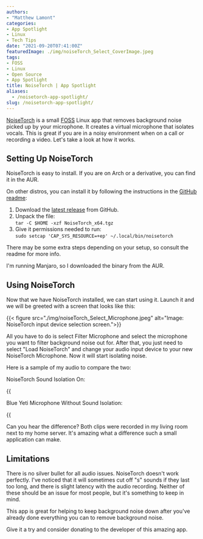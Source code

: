 ```yaml
---
authors: 
- "Matthew Lamont"
categories:
- App Spotlight
- Linux
- Tech Tips
date: "2021-09-20T07:41:00Z"
featuredImage: ./img/noiseTorch_Select_CoverImage.jpeg
tags:
- FOSS
- Linux
- Open Source
- App Spotlight
title: NoiseTorch | App Spotlight
aliases:
  - /noisetorch-app-spotlight/
slug: /noisetorch-app-spotlight/
---
```


[NoiseTorch](https://github.com/noisetorch/NoiseTorch) is a small [FOSS](https://www.blog.mattlamont.com/what-is-free-and-open-source-software-foss) Linux app that removes background noise picked up by your microphone. It creates a virtual microphone that isolates vocals. This is great if you are in a noisy environment when on a call or recording a video. Let's take a look at how it works.

## Setting Up NoiseTorch

NoiseTorch is easy to install. If you are on Arch or a derivative, you can find it in the AUR. 

On other distros, you can install it by following the instructions in the [GitHub readme](https://github.com/noisetorch/NoiseTorch/blob/master/README.md): 

1.  Download the [latest release](https://github.com/NoiseTorch/NoiseTorch/releases) from GitHub.
2.  Unpack the file:  
```tar -C $HOME -xzf NoiseTorch_x64.tgz```
3.  Give it permissions needed to run:  
```sudo setcap 'CAP_SYS_RESOURCE=+ep' ~/.local/bin/noisetorch```

There may be some extra steps depending on your setup, so consult the readme for more info.

I'm running Manjaro, so I downloaded the binary from the AUR.

## Using NoiseTorch

Now that we have NoiseTorch installed, we can start using it. Launch it and we will be greeted with a screen that looks like this:

{{< figure src="./img/noiseTorch_Select_Microphone.jpeg" alt="Image: NoiseTorch input device selection screen.">}}

All you have to do is select Filter Microphone and select the microphone you want to filter background noise out for. After that, you just need to select "Load NoiseTorch" and change your audio input device to your new NoiseTorch Microphone. Now it will start isolating noise.

Here is a sample of my audio to compare the two:

NoiseTorch Sound Isolation On:

{{<audio src="/audio/NoiseTorchAudioTest_Isolated.ogg">}}

Blue Yeti Microphone Without Sound Isolation:

{{<audio src="/audio/NoiseTorchAudioTest_Not_Isolated.ogg">}}

Can you hear the difference? Both clips were recorded in my living room next to my home server. It's amazing what a difference such a small application can make.

## Limitations

There is no silver bullet for all audio issues. NoiseTorch doesn't work perfectly. I've noticed that it will sometimes cut off "s" sounds if they last too long, and there is slight latency with the audio recording. Neither of these should be an issue for most people, but it's something to keep in mind. 

This app is great for helping to keep background noise down after you've already done everything you can to remove background noise. 

Give it a try and consider donating to the developer of this amazing app.
